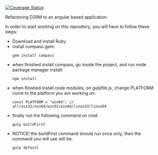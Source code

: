 [![Coverage Status](https://coveralls.io/repos/d2rm/d2rm/badge.svg?branch=dev-angular)](https://coveralls.io/r/d2rm/d2rm?branch=dev-angular)

Refactoring D2RM to an angular based application.

In order to start working on this repository, you will have to follow these steps:
- Download and install Ruby
- install compass gem:
  ```
  gem install compass
  ```
- when finished install compass, go inside the project, and run node package manager install:
  ```
  npm install
  ```
- when finished install node modules, on gulpfile.js, change PLATFORM const to the platform you are working on:
  ```
  const PLATFORM = "win64"; // all/osx32/osx64/win32/win64/linux32/linux64
  ```
- finally run the following command on cmd:
  ```
  gulp buildFirst
  ```
- NOTICE! the buildFirst command should run once only, then the command you will use will be:
  ```
  gulp default
  ```
